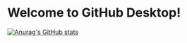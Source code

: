 # Welcome to GitHub Desktop!

[![Anurag's GitHub stats](https://github-readme-stats.vercel.app/api?Ryohei0Otsuka=anuraghazra)](https://github.com/anuraghazra/github-readme-stats)
